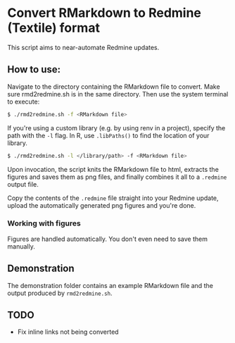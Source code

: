 # Convert RMarkdown  to Redmine (Textile) format

This script aims to near-automate Redmine updates.


## How to use:

Navigate to the directory containing the RMarkdown file to convert. Make sure rmd2redmine.sh is in the same directory. Then use the system terminal to execute:

```bash
$ ./rmd2redmine.sh -f <RMarkdown file>
```

If you're using a custom library (e.g. by using renv in a project), specify the path with the `-l` flag. In R, use `.libPaths()` to find the location of your library.

```bash
$ ./rmd2redmine.sh -l </library/path> -f <RMarkdown file>
```

Upon invocation, the script knits the RMarkdown file to html, extracts the figures and saves them as png files, and finally combines it all to a `.redmine` output file.

Copy the contents of the `.redmine` file straight into your Redmine update, upload the automatically generated png figures and you're done.


### Working with figures

Figures are handled automatically. You don't even need to save them manually.


## Demonstration

The demonstration folder contains an example RMarkdown file and the output produced by `rmd2redmine.sh`.


## TODO

- Fix inline links not being converted
